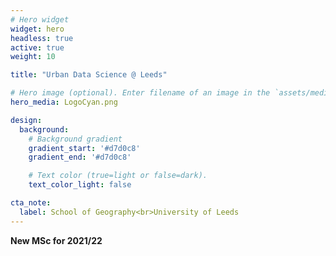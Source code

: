 ```yaml
---
# Hero widget
widget: hero
headless: true
active: true
weight: 10

title: "Urban Data Science @ Leeds"

# Hero image (optional). Enter filename of an image in the `assets/media` folder.
hero_media: LogoCyan.png

design:
  background:
    # Background gradient
    gradient_start: '#d7d0c8'
    gradient_end: '#d7d0c8'

    # Text color (true=light or false=dark).
    text_color_light: false

cta_note:
  label: School of Geography<br>University of Leeds
---
```


**New MSc for 2021/22**
